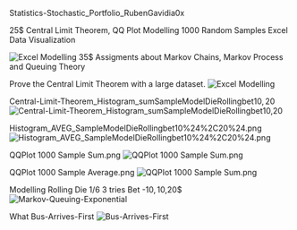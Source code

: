 Statistics-Stochastic_Portfolio_RubenGavidia0x

25$ Central Limit Theorem, QQ Plot Modelling 1000 Random Samples Excel Data Visualization

![Excel Modelling](https://github.com/RubenGavidia/Statistics-Stochastic_Portfolio_RubenGavidia0x/blob/master/Excel%20Table%20And%20Dashboard.png)
35$ Assigments about Markov Chains, Markov Process and Queuing Theory

Prove the Central Limit Theorem with a large dataset.
![Excel Modelling](https://github.com/RubenGavidia/Statistics-Stochastic_Portfolio_RubenGavidia0x/blob/master/ExcelDashBoard%20QQPlot%20and%20Histogram%20Die%20Rolling%20Modelling%20Bet.png)

Central-Limit-Theorem_Histogram_sumSampleModelDieRollingbet10$,20$
![Central-Limit-Theorem_Histogram_sumSampleModelDieRollingbet10$,20$](https://github.com/RubenGavidia/Statistics-Stochastic_Portfolio_RubenGavidia0x/blob/master/Central-Limit-Theorem_Histogram_sumSampleModelDieRollingbet10%24%2C20%24.png)

Histogram_AVEG_SampleModelDieRollingbet10%24%2C20%24.png
![Histogram_AVEG_SampleModelDieRollingbet10%24%2C20%24.png](https://github.com/RubenGavidia/Statistics-Stochastic_Portfolio_RubenGavidia0x/blob/master/Histogram_AVEG_SampleModelDieRollingbet10%24%2C20%24.png)

QQPlot 1000 Sample Sum.png
![QQPlot 1000 Sample Sum.png](https://github.com/RubenGavidia/Statistics-Stochastic_Portfolio_RubenGavidia0x/blob/master/QQPlot%201000%20Sample%20Sum.png)

QQPlot 1000 Sample Average.png
![QQPlot 1000 Sample Sum.png](https://github.com/RubenGavidia/Statistics-Stochastic_Portfolio_RubenGavidia0x/blob/master/QQPlot%201000%20Sample%20Average.png)

Modelling Rolling Die 1/6 3 tries Bet -10$,10$,20$
![Markov-Queuing-Exponential](https://github.com/RubenGavidia/Statistics-Stochastic_Portfolio_RubenGavidia0x/blob/master/Markov-Queuing-Exponential.png?raw=true)

What Bus-Arrives-First
![Bus-Arrives-First](https://i.stack.imgur.com/Xxytm.png)
